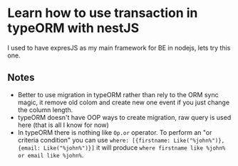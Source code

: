 # Learn how to use transaction in typeORM with nestJS
I used to have expresJS as my main framework for BE in nodejs, lets try this one.

## Notes
- Better to use migration in typeORM rather than rely to the ORM sync magic, it remove old colom and create new one event if you just change the column length.
- typeORM doesn't have OOP ways to create migration, raw query is used here (that is all I know for now)
- In typeORM there is nothing like `Op.or` operator. To perform an "or criteria condition" you can use `where: [{firstname: Like("%john%")}, {email: Like("%john%")}]` it will produce `where firstname like %john% or email like %john%`. 